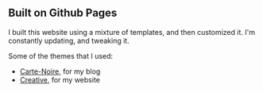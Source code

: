 ## Built on Github Pages

I built this website using a mixture of templates, and then customized it.  I'm constantly updating, and tweaking it.

Some of the themes that I used:  
- [Carte-Noire](https://jekyllthemes.io/theme/carte-noire), for my blog
- [Creative](https://jekyllthemes.io/theme/creative-theme-jekyll), for my website